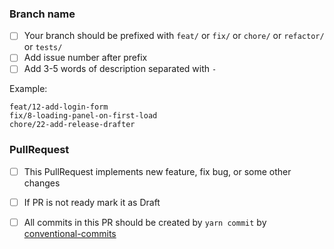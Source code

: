   <!-- Please, review this guidelines and check marks on complete each -->
  
  ### Branch name
  
  - [ ] Your branch should be prefixed with `feat/` or `fix/` or `chore/` or `refactor/` or `tests/`
  - [ ] Add issue number after prefix
  - [ ] Add 3-5 words of description separated with `-`
  
  Example:
  
  ```
  feat/12-add-login-form
  fix/8-loading-panel-on-first-load
  chore/22-add-release-drafter
  ```
  
  ### PullRequest
  
  - [ ] This PullRequest implements new feature, fix bug, or some other changes
  - [ ] If PR is not ready mark it as Draft
  - [ ] All commits in this PR should be created by `yarn commit` by [conventional-commits](https://www.conventionalcommits.org/en/v1.0.0/)
  
